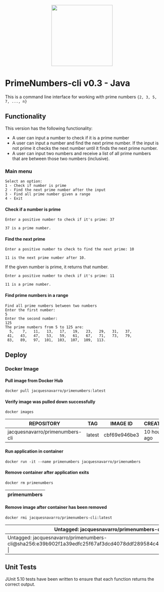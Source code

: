 <p align="center"><img src="ThumbsUp.svg" width="200"></p>

# PrimeNumbers-cli v0.3 - Java

This is a command line interface for working with prime numbers `{2, 3, 5, 7, ..., n}`

## Functionality

This version has the following functionality:
- A user can input a number to check if it is a prime number
- A user can input a number and find the next prime number. If the input is not prime it checks the next number until it finds the next prime number.
- A user can input two numbers and receive a list of all prime numbers that are between those two numbers (inclusive).

### Main menu

    Select an option:
    1 - Check if number is prime
    2 - Find the next prime number after the input
    3 - Find all prime number given a range
    4 - Exit

#### Check if a number is prime

    Enter a positive number to check if it's prime: 37 

    37 is a prime number.

#### Find the next prime

    Enter a positive number to check to find the next prime: 10

    11 is the next prime number after 10.

If the given number is prime, it returns that number.

    Enter a positive number to check if it's prime: 11

    11 is a prime number.

#### Find prime numbers in a range

    Find all prime numbers between two numbers
    Enter the first number:
    5
    Enter the second number:
    125
    The prime numbers from 5 to 125 are:
      5,    7,   11,   13,   17,   19,   23,   29,   31,   37,
     41,   43,   47,   53,   59,   61,   67,   71,   73,   79,
     83,   89,   97,  101,  103,  107,  109,  113.

## Deploy

### Docker Image

#### Pull image from Docker Hub

    docker pull jacquesnavarro/primenumbers:latest

#### Verify image was pulled down successfully

    docker images

| REPOSITORY                      |   TAG  |   IMAGE ID   | CREATED      | SIZE  |
|---------------------------------|:------:|:------------:|--------------|-------|
| jacquesnavarro/primenumbers-cli | latest | cbf69e946be3 | 10 hours ago | 407MB |
    
#### Run application in container

    docker run -it --name primenumbers jacquesnavarro/primenumbers

#### Remove container after application exits

    docker rm primenumbers

| primenumbers |
|--------------|

#### Remove image after container has been removed

    docker rmi jacquesnavarro/primenumbers-cli:latest
| Untagged: jacquesnavarro/primenumbers-cli:latest                                                                     |
|----------------------------------------------------------------------------------------------------------------------|
| Untagged: jacquesnavarro/primenumbers-cli@sha256:e39b902f1a39edfc25f67af3dcd4078ddf289584c4522cd49eb8acb1fd02479a \| |

## Unit Tests

JUnit 5.10 tests have been written to ensure that each function returns the correct output.
